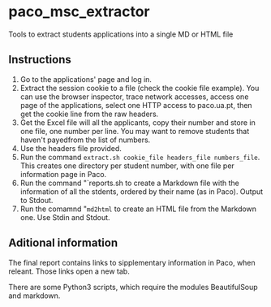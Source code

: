 # paco_msc_extractor
Tools to extract students applications into a single MD or HTML file

## Instructions

1. Go to the applications' page and log in.
2. Extract the session cookie to a file (check the cookie file example). You can use the browser inspector, trace network accesses, access one page of the applications, select one HTTP access to paco.ua.pt, then get the cookie line from the raw headers.
3. Get the Excel file will all the applicants, copy their number and store in one file, one number per line. You may want to remove students that haven't payedfrom the list of numbers.
4. Use the headers file provided.
5. Run the command `extract.sh cookie_file headers_file numbers_file`. This creates one directory per student number, with one file per information page in Paco.
6. Run the command "`reports.sh to create a Markdown file with the information of all the stdents, ordered by their name (as in Paco). Output to Stdout.
7. Run the comamnd "`md2html` to create an HTML file from the Markdown one. Use Stdin and Stdout.

## Aditional information

The final report contains links to sipplementary information in Paco, when releant. Those links open a new tab.

There are some Python3 scripts, which require the modules BeautifulSoup and markdown.


